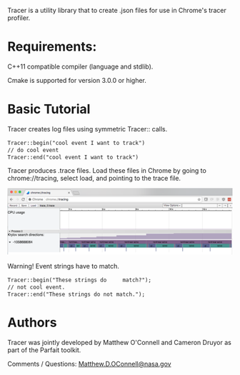 Tracer is a utility library that to create 
.json files for use in Chrome's tracer profiler.

# Requirements:
C++11 compatible compiler (language and stdlib).

Cmake is supported for version 3.0.0 or higher.

# Basic Tutorial

Tracer creates log files using symmetric Tracer:: calls.

    Tracer::begin("cool event I want to track")
    // do cool event
    Tracer::end("cool event I want to track")

Tracer produces .trace files.  Load these files in Chrome by going to
chrome://tracing, select load, and pointing to the trace file.

![example view in chrome](docs/ss.png?raw=true "ExampleView")


Warning!  Event strings have to match.
    
    Tracer::begin("These strings do     match?");
    // not cool event.
    Tracer::end("These strings do not match.");


# Authors
Tracer was jointly developed by Matthew O'Connell and Cameron Druyor
as part of the Parfait toolkit.

Comments / Questions:
Matthew.D.OConnell@nasa.gov

